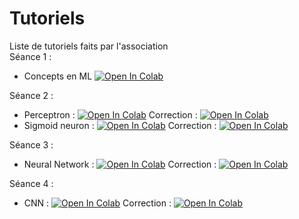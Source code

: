 # Tutoriels
Liste de tutoriels faits par l'association  
Séance 1 : 
* Concepts en ML [![Open In Colab](https://colab.research.google.com/assets/colab-badge.svg)](https://colab.research.google.com/drive/1gp5UeViIEP9gO5E9RYPNIzC7ra7z1BiS)


Séance 2 : 
  * Perceptron : [![Open In Colab](https://colab.research.google.com/assets/colab-badge.svg)](https://colab.research.google.com/drive/1E7e5ymUFflPyRTN14Eft7JwmkjGmodtP)
  Correction : [![Open In Colab](https://colab.research.google.com/assets/colab-badge.svg)](https://colab.research.google.com/drive/1hcjlz0x8hGCYu1eqxQg19gJPjJyRqB8b#scrollTo=q0Jn0dXyhn3j)
  * Sigmoid neuron : [![Open In Colab](https://colab.research.google.com/assets/colab-badge.svg)](https://colab.research.google.com/drive/1h0cRyTMiq4ER1h7nM9NcAk-YuNtNX_72)
  Correction : [![Open In Colab](https://colab.research.google.com/assets/colab-badge.svg)](https://colab.research.google.com/drive/1MQFhwaLZZjoUiCPLUzGt8PwzBU7L7FQF)

Séance 3 :
 * Neural Network : [![Open In Colab](https://colab.research.google.com/assets/colab-badge.svg)](https://colab.research.google.com/drive/15vx8hBiVWXwCBIVEJ08wDdsZ5MfnyByo)
 Correction : [![Open In Colab](https://colab.research.google.com/assets/colab-badge.svg)](https://colab.research.google.com/drive/1eL-pPR0xI6yDPAGFBqBUg8gQT2_E-Hjk)  
 
Séance 4 :
 * CNN : [![Open In Colab](https://colab.research.google.com/assets/colab-badge.svg)](https://colab.research.google.com/drive/1iybCviNTSmHrLoBzae1UmZ5GndrVmB7g)
Correction : [![Open In Colab](https://colab.research.google.com/assets/colab-badge.svg)](https://colab.research.google.com/drive/1rUbw9YdysW6DAq6Tg-671h76Rt5axqy8)
